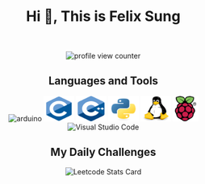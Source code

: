 <h1 align="center">Hi 👋, This is Felix Sung <br><br></h1>
<div align="center">
  <img src="https://komarev.com/ghpvc/?username=lazysquirtle&color=F291A3" alt="profile view counter" />
</div>

<h2 align="center">Languages and Tools</h2>
<p align="center"> 
  <img src="https://cdn.worldvectorlogo.com/logos/arduino-1.svg" alt="arduino" width="60" height="50"/>
  <img src="https://raw.githubusercontent.com/devicons/devicon/master/icons/c/c-original.svg" alt="c" width="60" height="50"/> 
  <img src="https://raw.githubusercontent.com/devicons/devicon/master/icons/cplusplus/cplusplus-original.svg" alt="cplusplus" width="60" height="50"/>
  <img src="https://raw.githubusercontent.com/devicons/devicon/master/icons/python/python-original.svg" alt="python" width="60" height="50"/>
  <img src="https://raw.githubusercontent.com/devicons/devicon/master/icons/linux/linux-original.svg" alt="linux" width="60" height="50"/>
  <img src="https://raw.githubusercontent.com/iiiypuk/rpi-icon/master/raspberry-pi-logo_resized_256.png" alt="rpi" width="50" height="50"/>
  <img src="https://cdn.jsdelivr.net/gh/devicons/devicon/icons/vscode/vscode-original.svg" alt="Visual Studio Code" width="50" /> 
</p>  
  
<h2 align="center">My Daily Challenges</h2>
<p  align="center"><img src="https://leetcode.card.workers.dev/?username=FelixSung" alt="Leetcode Stats Card"></p>
<!--
**lazysquirtle/lazysquirtle** is a ✨ _special_ ✨ repository because its `README.md` (this file) appears on your GitHub profile.

Here are some ideas to get you started:

- 🔭 I’m currently working on ...
- 🌱 I’m currently learning ...
- 👯 I’m looking to collaborate on ...
- 🤔 I’m looking for help with ...
- 💬 Ask me about ...
- 📫 How to reach me: ...
- 😄 Pronouns: ...
- ⚡ Fun fact: ...
-->

